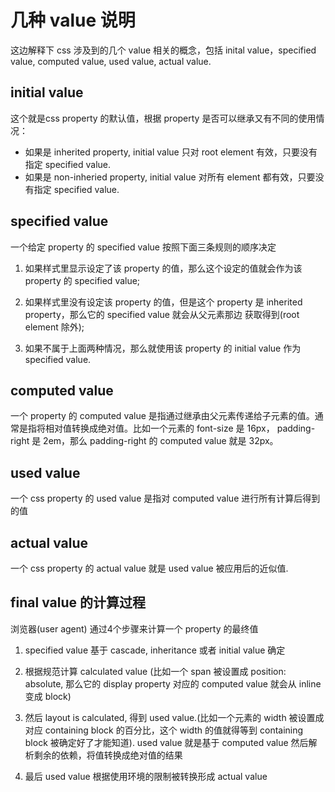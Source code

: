 # 几种 value 说明

这边解释下 css 涉及到的几个 value 相关的概念，包括 inital value，specified value, computed value, used value, actual value.

## initial value

这个就是css property 的默认值，根据 property 是否可以继承又有不同的使用情况：

+ 如果是 inherited property, initial value 只对 root element 有效，只要没有指定 specified value.
+ 如果是 non-inheried property, initial value 对所有 element 都有效，只要没有指定 specified value.

## specified value

一个给定 property 的 specified value 按照下面三条规则的顺序决定

1. 如果样式里显示设定了该 property 的值，那么这个设定的值就会作为该 property 的 specified value;

1. 如果样式里没有设定该 property 的值，但是这个 property 是 inherited property，那么它的 specified value 就会从父元素那边 获取得到(root element 除外);

1. 如果不属于上面两种情况，那么就使用该 property 的 initial value 作为 specified value.

## computed value

一个 property 的 computed value 是指通过继承由父元素传递给子元素的值。通常是指将相对值转换成绝对值。比如一个元素的 font-size 是 16px， padding-right 是 2em，那么 padding-right 的
computed value 就是 32px。

## used value

一个 css property 的 used value 是指对 computed value 进行所有计算后得到的值

## actual value

一个 css property 的 actual value 就是 used value 被应用后的近似值.

## final value 的计算过程

浏览器(user agent) 通过4个步骤来计算一个 property 的最终值

1. specified value 基于 cascade, inheritance 或者 initial value 确定

1. 根据规范计算 calculated value (比如一个 span 被设置成 position: absolute, 那么它的 display property 对应的 computed value 就会从 inline 变成 block)

1. 然后 layout is calculated, 得到 used value.(比如一个元素的 width 被设置成对应 containing block 的百分比，这个 width 的值就得等到 containing block 被确定好了才能知道). used value 就是基于 computed value 然后解析剩余的依赖，将值转换成绝对值的结果

1. 最后 used value 根据使用环境的限制被转换形成 actual value